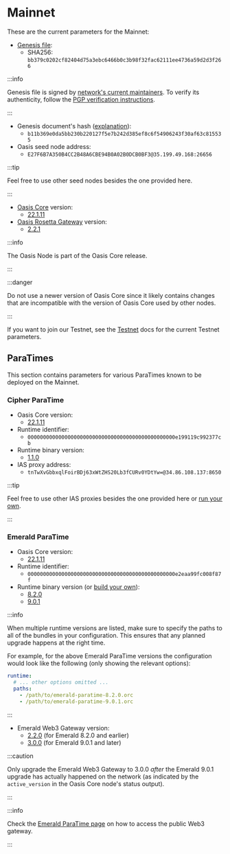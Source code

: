 # Mainnet

These are the current parameters for the Mainnet:

* [Genesis file](https://github.com/oasisprotocol/mainnet-artifacts/releases/download/2022-04-11/genesis.json):
  * SHA256: `bb379c0202cf82404d75a3ebc6466b0c3b98f32fac62111ee4736a59d2d3f266`

:::info

Genesis file is signed by [network's current maintainers](https://github.com/oasisprotocol/mainnet-artifacts/blob/master/README.md#pgp-keys-of-current-maintainers). To verify its authenticity, follow the [PGP verification instructions](https://github.com/oasisprotocol/mainnet-artifacts/blob/master/README.md#verifying-genesis-file-signatures).

:::

* Genesis document's hash ([explanation](../genesis-doc.md#genesis-file-vs-genesis-document)):
  * `b11b369e0da5bb230b220127f5e7b242d385ef8c6f54906243f30af63c815535`
* Oasis seed node address:
  * `E27F6B7A350B4CC2B48A6CBE94B0A02B0DCB0BF3@35.199.49.168:26656`

:::tip

Feel free to use other seed nodes besides the one provided here.

:::

* [Oasis Core](https://github.com/oasisprotocol/oasis-core) version:
  * [22.1.11](https://github.com/oasisprotocol/oasis-core/releases/tag/v22.1.11)
* [Oasis Rosetta Gateway](https://github.com/oasisprotocol/oasis-rosetta-gateway) version:
  * [2.2.1](https://github.com/oasisprotocol/oasis-rosetta-gateway/releases/tag/v2.2.1)

:::info

The Oasis Node is part of the Oasis Core release.

:::

:::danger

Do not use a newer version of Oasis Core since it likely contains changes that are incompatible with the version of Oasis Core used by other nodes.

:::

If you want to join our Testnet, see the [Testnet](../testnet/README.md) docs for the current Testnet parameters.

## ParaTimes

This section contains parameters for various ParaTimes known to be deployed on the Mainnet.

### Cipher ParaTime

* Oasis Core version:
  * [22.1.11](https://github.com/oasisprotocol/oasis-core/releases/tag/v22.1.11)
* Runtime identifier:
  * `000000000000000000000000000000000000000000000000e199119c992377cb`
* Runtime binary version:
  * [1.1.0](https://github.com/oasisprotocol/cipher-paratime/releases/tag/v1.1.0)
* IAS proxy address:
  * `tnTwXvGbbxqlFoirBDj63xWtZHS20Lb3fCURv0YDtYw=@34.86.108.137:8650`

:::tip

Feel free to use other IAS proxies besides the one provided here or [run your own](../../node/run-your-node/ias-proxy.md).

:::

### Emerald ParaTime

* Oasis Core version:
  * [22.1.11](https://github.com/oasisprotocol/oasis-core/releases/tag/v22.1.11)
* Runtime identifier:
  * `000000000000000000000000000000000000000000000000e2eaa99fc008f87f`
* Runtime binary version (or [build your own](https://github.com/oasisprotocol/emerald-paratime/tree/v9.0.1#building)):
  * [8.2.0](https://github.com/oasisprotocol/emerald-paratime/releases/tag/v8.2.0)
  * [9.0.1](https://github.com/oasisprotocol/emerald-paratime/releases/tag/v9.0.1)

:::info

When multiple runtime versions are listed, make sure to specify the paths to all
of the bundles in your configuration. This ensures that any planned upgrade
happens at the right time.

For example, for the above Emerald ParaTime versions the configuration would
look like the following (only showing the relevant options):

```yaml
runtime:
  # ... other options omitted ...
  paths:
    - /path/to/emerald-paratime-8.2.0.orc
    - /path/to/emerald-paratime-9.0.1.orc
```

:::

* Emerald Web3 Gateway version:
  * [2.2.0](https://github.com/oasisprotocol/emerald-web3-gateway/releases/tag/v2.2.0) (for Emerald 8.2.0 and earlier)
  * [3.0.0](https://github.com/oasisprotocol/emerald-web3-gateway/releases/tag/v3.0.0) (for Emerald 9.0.1 and later)

:::caution

Only upgrade the Emerald Web3 Gateway to 3.0.0 _after_ the Emerald 9.0.1 upgrade
has actually happened on the network (as indicated by the `active_version` in
the Oasis Core node's status output).

:::

:::info

Check the [Emerald ParaTime page](/dapp/emerald/#web3-gateway) on how to access the public Web3 gateway.

:::
